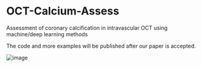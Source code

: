 # OCT-Calcium-Assess
 Assessment of coronary calcification  in intravascular OCT using machine/deep learning methods


The code and more examples will be published after our paper is accepted.

![image](https://www.hrbmu.edu.cn/__local/E/F7/E4/B15D895D344FC5F525A6D7D0019_561AFB9C_1AE11.jpg)

